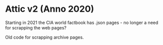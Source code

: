 # Attic v2 (Anno 2020)

Starting in 2021 the CIA world factbook has .json pages -
no longer a need for scrapping the web pages?


Old code for scrapping archive pages.


